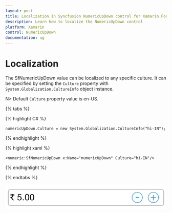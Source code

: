 ```yaml
---
layout: post
title: Localization in Syncfusion NumericUpDown control for Xamarin.Forms
description: Learn how to localize the NumericUpDown control
platform: Xamarin
control: NumericUpDown
documentation: ug
---
```

# Localization

The SfNumericUpDown value can be localized to any specific culture. It can be specified by setting the `Culture` property with `System.Globalization.CultureInfo` object instance.

N> Default `Culture` property value is en-US.

{% tabs %}

{% highlight C# %}

	numericUpDown.Culture = new System.Globalization.CultureInfo("hi-IN");
	
{% endhighlight %}

{% highlight xaml %}

	<numeric:SfNumericUpDown x:Name="numericUpDown" Culture="hi-IN"/>
	
{% endhighlight %}

{% endtabs %}

![](images/Culture.png)




